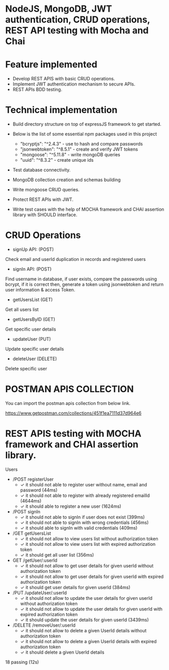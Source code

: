 
# NodeJS, MongoDB, JWT authentication, CRUD operations, REST API testing with Mocha and Chai 

# Feature implemented

- Develop REST APIS with basic CRUD operations.
- Implement JWT authentication mechanism to secure APIs. 
- REST APIs BDD testing.

# Technical implementation

- Build directory structure on top of expressJS framework to get started.
- Below is the list of some essential npm packages used in this project
  
    - "bcryptjs": "^2.4.3" - use to hash and compare passwords
    - "jsonwebtoken": "^8.5.1" - create and verify JWT tokens 
    - "mongoose": "^5.11.8" - write mongoDB queries
    - "uuid": "^8.3.2" - create unique ids
    
- Test database connectivity.
- MongoDB collection creation and schemas building
- Write mongoose CRUD queries.
- Protect REST APIs with JWT.
- Write test cases with the help of MOCHA framework and CHAI assertion library with SHOULD interface.

# CRUD Operations 

- signUp API: (POST)

Check email and userId duplication in records
and registered users
   
- signIn API: (POST) 

Find username in database, if user exists,
compare the passwords using bcrypt, if it is correct
then, generate a token using jsonwebtoken
and return user information & access Token.

- getUsersList (GET)

Get all users list

- getUsersByID (GET)

Get specific user details

- updateUser (PUT)

Update specific user details

- deleteUser (DELETE)

Delete specific user

# POSTMAN APIS COLLECTION

You can import the postman apis collection from below link.

https://www.getpostman.com/collections/451f1ea7111d37d964e6

# REST APIS testing with MOCHA framework and CHAI assertion library. 

Users
   -  /POST registerUser
      - ✓ it should not able to register user without name, email and password (44ms)
      - ✓ it should not able to register with already registered emailId (4644ms)
      - ✓ it should able to register a new user (1624ms)
  -   /POST signIn
      - ✓ it should not able to signIn if user does not exist (399ms)
      - ✓ it should not able to signIn with wrong credentials (456ms)
      - ✓ it should able to signIn with valid credentials (409ms)
  -   /GET getUsersList
      - ✓ it should not allow to view users list without authorization token
      - ✓ it should not allow to view users list with expired authorization token
      - ✓ it should get all user list (356ms)
  -   GET /getUser/:userId
      - ✓ it should not allow to get user details for given userId without authorization token
      - ✓ it should not allow to get user details for given userId with expired authorization token
      - ✓ it should get user details for given userId (384ms)
   -  /PUT /updateUser/:userId
      - ✓ it should not allow to update the user details for given userId without authorization token
      - ✓ it should not allow to update the user details for given userId with expired authorization token
      - ✓ it should update the user details for given userId (3439ms)
   -  /DELETE /removeUser/:userId
      - ✓ it should not allow to delete a given UserId details without authorization token
      - ✓ it should not allow to delete a given UserId details with expired authorization token
      - ✓ it should delete a given UserId details
      
 18 passing (12s)



